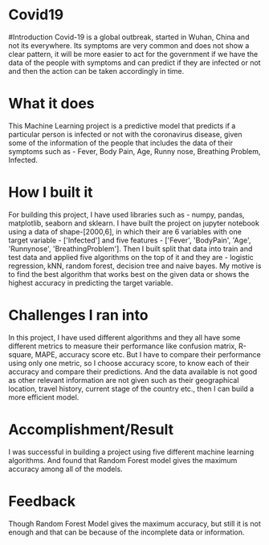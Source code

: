 # Covid19
#Introduction
Covid-19 is a global outbreak, started in Wuhan, China and not its everywhere. Its symptoms are very common and does not show a clear pattern, it will be more easier to act for the government if we have the data of the people with symptoms and can predict if they are infected or not and then the action can be taken accordingly in time. 
# What it does
This Machine Learning project is a predictive model that predicts if a particular person is infected or not with the coronavirus disease, given some of the information of the people that includes the data of their symptoms such as - Fever, Body Pain, Age, Runny nose, Breathing Problem, Infected.
# How I built it
For building this project, I have used libraries such as - numpy, pandas, matplotlib, seaborn and sklearn. I have built the project on jupyter notebook using a data of shape-[2000,6], in which their are 6 variables with one target variable - ['Infected'] and five features - ['Fever', 'BodyPain', 'Age', 'Runnynose', 'BreathingProblem']. Then I built split that data into train and test data and applied five algorithms on the top of it and they are - logistic regression, kNN, random forest, decision tree and naive bayes. My motive is to find the best algorithm that works best on the given data or shows the highest accuracy in predicting the target variable.
# Challenges I ran into
In this project, I have used different algorithms and they all have some different metrics to measure their performance like confusion matrix, R-square, MAPE, accuracy score etc. But I have to compare their performance using only one metric, so I choose accuracy score, to know each of their accuracy and compare their predictions. And the data available is not good as other relevant information are not given such as their geographical location, travel history, current stage of the country etc., then I can build a more efficient model.
# Accomplishment/Result
I was successful in building a project using five different machine learning algorithms. And found that Random Forest model gives the maximum accuracy among all of the models.
# Feedback
Though Random Forest Model gives the maximum accuracy, but still it is not enough and that can be because of the incomplete data or information.
